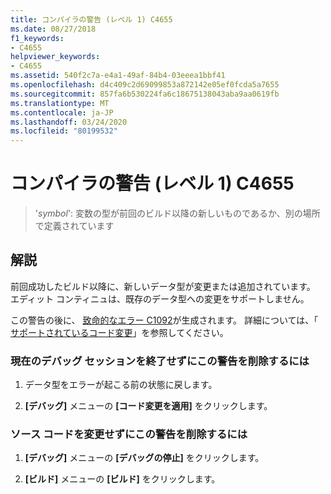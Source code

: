 ```yaml
---
title: コンパイラの警告 (レベル 1) C4655
ms.date: 08/27/2018
f1_keywords:
- C4655
helpviewer_keywords:
- C4655
ms.assetid: 540f2c7a-e4a1-49af-84b4-03eeea1bbf41
ms.openlocfilehash: d4c409c2d69099853a872142e05ef0fcda5a7655
ms.sourcegitcommit: 857fa6b530224fa6c18675138043aba9aa0619fb
ms.translationtype: MT
ms.contentlocale: ja-JP
ms.lasthandoff: 03/24/2020
ms.locfileid: "80199532"
---
```

# <a name="compiler-warning-level-1-c4655"></a>コンパイラの警告 (レベル 1) C4655

> '*symbol*': 変数の型が前回のビルド以降の新しいものであるか、別の場所で定義されています

## <a name="remarks"></a>解説

前回成功したビルド以降に、新しいデータ型が変更または追加されています。 エディット コンティニュは、既存のデータ型への変更をサポートしません。

この警告の後に、 [致命的なエラー C1092](../../error-messages/compiler-errors-1/fatal-error-c1092.md)が生成されます。 詳細については、「 [サポートされているコード変更](/visualstudio/debugger/supported-code-changes-cpp)」を参照してください。

### <a name="to-remove-this-warning-without-ending-the-current-debug-session"></a>現在のデバッグ セッションを終了せずにこの警告を削除するには

1. データ型をエラーが起こる前の状態に戻します。

2. **[デバッグ]** メニューの **[コード変更を適用]** をクリックします。

### <a name="to-remove-this-warning-without-changing-your-source-code"></a>ソース コードを変更せずにこの警告を削除するには

1. **[デバッグ]** メニューの **[デバッグの停止]** をクリックします。

2. **[ビルド]** メニューの **[ビルド]** をクリックします。
